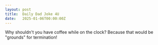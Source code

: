 ```yaml
---
layout: post
title:  Daily Dad Joke 4U
date:   2025-01-06T00:00:00Z
---
```

Why shouldn't you have coffee while on the clock? Because that would be "grounds" for termination!
